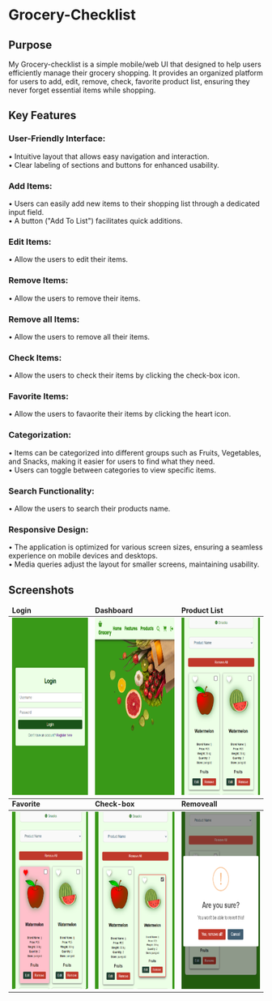 # Grocery-Checklist

<h2>Purpose</h2>
<p>My Grocery-checklist is a simple mobile/web UI that designed to help users efficiently manage their grocery shopping. It provides an organized platform for users to add, edit, remove, check, favorite product list, ensuring they never forget essential items while shopping.</p>

<h2>Key Features</h2>

<h3>User-Friendly Interface:</h3>
<p>• Intuitive layout that allows easy navigation and interaction.<br>
• Clear labeling of sections and buttons for enhanced usability.</p>

<h3>Add Items:</h3>
<p>• Users can easily add new items to their shopping list through a dedicated input field.<br>
• A button ("Add To List") facilitates quick additions.</p>

<h3>Edit Items:</h3>
<p>• Allow the users to edit their items.</p>

<h3>Remove Items:</h3>
<p>• Allow the users to remove their items.</p>

<h3>Remove all Items:</h3>
<p>• Allow the users to remove all their items.</p>

<h3>Check Items:</h3>
<p>• Allow the users to check their items by clicking the check-box icon.</p>

<h3>Favorite Items:</h3>
<p>• Allow the users to favaorite their items by clicking the heart icon.</p>

<h3>Categorization:</h3>
<p>• Items can be categorized into different groups such as Fruits, Vegetables, and Snacks, making it easier for users to find what they need.<br>
• Users can toggle between categories to view specific items.</p>

<h3>Search Functionality:</h3>
<p>• Allow the users to search their products name.</p>

<h3>Responsive Design:</h3>
<p>• The application is optimized for various screen sizes, ensuring a seamless experience on mobile devices and desktops.<br>
• Media queries adjust the layout for smaller screens, maintaining usability.</p>

<h2>Screenshots</h2>
<table>
	<thead>
		<td>
			<b> Login </b>
		</td>
		<td>
			<b> Dashboard </b>
		</td>
                <td>
			<b> Product List </b>
		</td>
	</thead>
	<tr>
		<td>
			<img src= "login.png" height=350 width=200>
		</td>
		<td>
			<img src= "dashboard.png" height=350 width=200>
		</td>
                <td>
			<img src= "product-list.png" height=350 width=200>
		</td>
	</tr>
	<thead>
		<td>
			<b> Favorite </b>
		</td>
		<td>
			<b>Check-box </b>
		</td>
                <td>
			<b> Removeall </b>
		</td>
	</thead>
	<tr>
		<td>
			<img src= "favorite.png" height=350 width=200>
		</td>
		<td>
			<img src= "check.png" height=350 width=200>
		</td>
                <td>
			<img src= "removeall.png" height=350 width=200>
		</td>
	</tr>	
</table>

